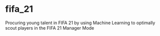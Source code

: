 # fifa_21
Procuring young talent in FIFA 21 by using Machine Learning to optimally scout players in the FIFA 21 Manager Mode
